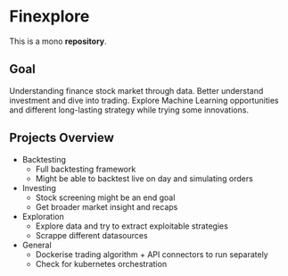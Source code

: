 # Finexplore

This is a mono **repository**.

## Goal
Understanding finance stock market through data. Better understand investment and dive into trading. Explore Machine Learning opportunities and different long-lasting strategy while trying some innovations.

## Projects Overview
- Backtesting
    - Full backtesting framework
    - Might be able to backtest live on day and simulating orders
- Investing
    - Stock screening might be an end goal
    - Get broader market insight and recaps
- Exploration
    - Explore data and try to extract exploitable strategies
    - Scrappe different datasources
- General
    - Dockerise trading algorithm + API connectors to run separately
    - Check for kubernetes orchestration